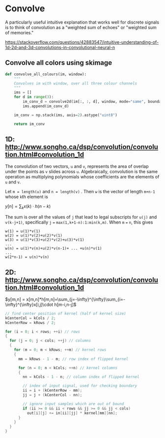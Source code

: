 # Convolve

A particularly useful intuitive explanation that works well for discrete signals is to think of convolution as a
"weighted sum of echoes" or "weighted sum of memories."

https://stackoverflow.com/questions/42883547/intuitive-understanding-of-1d-2d-and-3d-convolutions-in-convolutional-neural-n

## Convolve all colors using skimage

```python
def convolve_all_colours(im, window):
    """
    Convolves im with window, over all three colour channels
    """
    ims = []
    for d in range(3):
        im_conv_d = convolve2d(im[:, :, d], window, mode="same", boundary="symm")
        ims.append(im_conv_d)

    im_conv = np.stack(ims, axis=2).astype("uint8")

    return im_conv

```

## 1D: http://www.songho.ca/dsp/convolution/convolution.html#convolution_1d

The convolution of two vectors, `u` and `v`, represents the area of overlap under the points as `v` slides across `u`.
Algebraically, convolution is the same operation as multiplying polynomials whose coefficients are the elements of `u`
and `v`.

Let `m = length(u)` and `n = length(v)` . Then `w` is the vector of length `m+n-1` whose `k`th element is

$y[n]=\sum_{k}x(k) \cdot h(n-k)$

The sum is over all the values of `j` that lead to legal subscripts for `u(j)` and `v(k-j+1)`, specifically `j` `=`
`max(1,k+1-n):1:min(k,m)`. When `m` `=` `n`, this gives

```
w(1) = u(1)*v(1)
w(2) = u(1)*v(2)+u(2)*v(1)
w(3) = u(1)*v(3)+u(2)*v(2)+u(3)*v(1)
...
w(n) = u(1)*v(n)+u(2)*v(n-1)+ ... +u(n)*v(1)
...
w(2*n-1) = u(n)*v(n)
```

## 2D: http://www.songho.ca/dsp/convolution/convolution.html#convolution_1d

$y[m,n] =
x[m,n]*h[m,n]=\sum_{j=-\infty}^{\infty}\sum_{i=-\infty}^{\infty}x[i,j]\cdot h[m-i,n-j]$

```c++
// find center position of kernel (half of kernel size)
kCenterCol = kCols / 2;
kCenterRow = kRows / 2;

for (i = 0; i < rows; ++i) // rows
{
  for (j = 0; j < cols; ++j) // columns
  {
    for (m = 0; m < kRows; ++m) // kernel rows
    {
      mm = kRows - 1 - m; // row index of flipped kernel

      for (n = 0; n < kCols; ++n) // kernel columns
      {
        nn = kCols - 1 - n; // column index of flipped kernel

        // index of input signal, used for checking boundary
        ii = i + (kCenterRow - mm);
        jj = j + (kCenterCol - nn);

        // ignore input samples which are out of bound
        if (ii >= 0 && ii < rows && jj >= 0 && jj < cols)
          out[i][j] += in[ii][jj] * kernel[mm][nn];
      }
    }
  }
}
```

